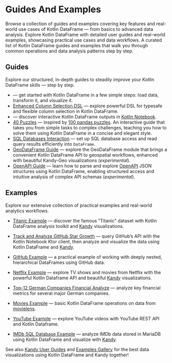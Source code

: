# Guides And Examples

<web-summary>
Browse a collection of guides and examples covering key features and real-world use cases of Kotlin DataFrame — from basics to advanced data analysis.
</web-summary>

<card-summary>
Explore Kotlin DataFrame with detailed user guides and real-world examples, 
showcasing practical use cases and data workflows.
</card-summary>

<link-summary>
A curated list of Kotlin DataFrame guides and examples that walk you through common operations and data analysis patterns step by step.
</link-summary>

<!--- TODO: add more guides (migration from pandas and others) and replace GH notebooks with topics --->

## Guides

Explore our structured, in-depth guides to steadily improve your Kotlin DataFrame skills — step by step.

* [](quickstart.md) — get started with Kotlin DataFrame in a few simple steps: 
load data, transform it, and visualize it.
* [Enhanced Column Selection DSL](https://blog.jetbrains.com/kotlin/2024/07/enhanced-column-selection-dsl-in-kotlin-dataframe/)
 — explore powerful DSL for typesafe and flexible column selection in Kotlin DataFrame.
* [](Kotlin-DataFrame-Features-in-Kotlin-Notebook.md)
  — discover interactive Kotlin DataFrame outputs in 
[Kotlin Notebook](https://kotlinlang.org/docs/kotlin-notebook-overview.html).
* [40 Puzzles](https://github.com/Kotlin/dataframe/blob/master/examples/notebooks/puzzles/40%20puzzles.ipynb)
 — inspired by [100 pandas puzzles](https://github.com/ajcr/100-pandas-puzzles).
  An interactive guide that takes you from simple tasks to complex challenges,
teaching you how to solve them using Kotlin DataFrame in a concise and elegant style.
* [SQL Databases Interaction](readSqlDatabases.md)
 — set up SQL database access and read query results efficiently into `DataFrame`.
* [GeoDataFrame Guide](https://kotlin.github.io/kandy/geo-plotting-guide.html)
  — explore the GeoDataFrame module that brings a convenient Kotlin DataFrame API to geospatial workflows, 
enhanced with beautiful Kandy-Geo visualizations (*experimental*).
* [OpenAPI Guide](https://github.com/Kotlin/dataframe/blob/master/examples/notebooks/json/KeyValueAndOpenApi.ipynb)
 — learn how to parse and explore [OpenAPI](https://swagger.io) JSON structures using Kotlin DataFrame, 
enabling structured access and intuitive analysis of complex API schemas (*experimental*).


## Examples

Explore our extensive collection of practical examples and real-world analytics workflows.

* [Titanic Example](https://github.com/Kotlin/dataframe/blob/master/examples/notebooks/titanic/Titanic.ipynb) 
 — discover the famous "Titanic"
 dataset with Kotlin DataFrame analysis toolkit 
 and [Kandy](https://kotlin.github.io/kandy/) visualizations.

* [Track and Analyze GitHub Star Growth](https://blog.jetbrains.com/kotlin/2024/08/track-and-analyze-github-star-growth-with-kandy-and-kotlin-dataframe/)
  — query GitHub’s API with the Kotlin Notebook Ktor client,
  then analyze and visualize the data using Kotlin DataFrame and [Kandy](https://kotlin.github.io/kandy/). 

* [GitHub Example](https://github.com/Kotlin/dataframe/blob/master/examples/notebooks/github/github.ipynb) 
 — a practical example of working with deeply nested, hierarchical DataFrames using GitHub data.

* [Netflix Example](https://github.com/Kotlin/dataframe/blob/master/examples/notebooks/netflix/netflix.ipynb)
  — explore TV shows and movies from Netflix with the powerful Kotlin Dataframe API and beautiful
 [Kandy](https://kotlin.github.io/kandy/) visualizations.

* [Top-12 German Companies Financial Analyze](https://github.com/Kotlin/dataframe/blob/master/examples/notebooks/top_12_german_companies)
  — analyze key financial metrics for several major German companies.

* [Movies Example](https://github.com/Kotlin/dataframe/blob/master/examples/notebooks/movies/movies.ipynb)
  — basic Kotlin DataFrame operations on data from [movielens](https://movielens.org/).

* [YouTube Example](https://github.com/Kotlin/dataframe/blob/master/examples/notebooks/youtube/Youtube.ipynb)
    — explore YouTube videos with YouTube REST API and Kotlin Dataframe.

* [IMDb SQL Database Example](https://github.com/zaleslaw/KotlinDataFrame-SQL-Examples/blob/master/notebooks/imdb.ipynb) 
 — analyze IMDb data stored in MariaDB using Kotlin DataFrame 
and visualize with [Kandy](https://kotlin.github.io/kandy/).


See also [Kandy User Guides](https://kotlin.github.io/kandy/user-guide.html) 
and [Examples Gallery](https://kotlin.github.io/kandy/examples.html)
for the best data visualizations using Kotlin DataFrame and Kandy together!
